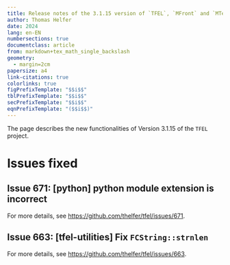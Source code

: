 ```yaml
---
title: Release notes of the 3.1.15 version of `TFEL`, `MFront` and `MTest`
author: Thomas Helfer
date: 2024
lang: en-EN
numbersections: true
documentclass: article
from: markdown+tex_math_single_backslash
geometry:
  - margin=2cm
papersize: a4
link-citations: true
colorlinks: true
figPrefixTemplate: "$$i$$"
tblPrefixTemplate: "$$i$$"
secPrefixTemplate: "$$i$$"
eqnPrefixTemplate: "($$i$$)"
---
```


The page describes the new functionalities of Version 3.1.15 of the
`TFEL` project.

# Issues fixed

## Issue 671: [python] python module extension is incorrect

For more details, see <https://github.com/thelfer/tfel/issues/671>.

## Issue 663: [tfel-utilities] Fix `FCString::strnlen`

For more details, see <https://github.com/thelfer/tfel/issues/663>.

